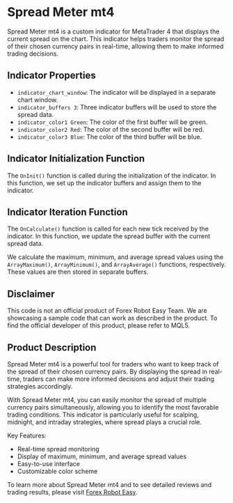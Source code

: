 # Spread Meter mt4

Spread Meter mt4 is a custom indicator for MetaTrader 4 that displays the current spread on the chart. This indicator helps traders monitor the spread of their chosen currency pairs in real-time, allowing them to make informed trading decisions.

## Indicator Properties

- `indicator_chart_window`: The indicator will be displayed in a separate chart window.
- `indicator_buffers 3`: Three indicator buffers will be used to store the spread data.
- `indicator_color1 Green`: The color of the first buffer will be green.
- `indicator_color2 Red`: The color of the second buffer will be red.
- `indicator_color3 Blue`: The color of the third buffer will be blue.

## Indicator Initialization Function

The `OnInit()` function is called during the initialization of the indicator. In this function, we set up the indicator buffers and assign them to the indicator.

## Indicator Iteration Function

The `OnCalculate()` function is called for each new tick received by the indicator. In this function, we update the spread buffer with the current spread data.

We calculate the maximum, minimum, and average spread values using the `ArrayMaximum()`, `ArrayMinimum()`, and `ArrayAverage()` functions, respectively. These values are then stored in separate buffers.

## Disclaimer

This code is not an official product of Forex Robot Easy Team. We are showcasing a sample code that can work as described in the product. To find the official developer of this product, please refer to MQL5.

## Product Description

Spread Meter mt4 is a powerful tool for traders who want to keep track of the spread of their chosen currency pairs. By displaying the spread in real-time, traders can make more informed decisions and adjust their trading strategies accordingly.

With Spread Meter mt4, you can easily monitor the spread of multiple currency pairs simultaneously, allowing you to identify the most favorable trading conditions. This indicator is particularly useful for scalping, midnight, and intraday strategies, where spread plays a crucial role.

Key Features:
- Real-time spread monitoring
- Display of maximum, minimum, and average spread values
- Easy-to-use interface
- Customizable color scheme

To learn more about Spread Meter mt4 and to see detailed reviews and trading results, please visit [Forex Robot Easy](https://forexroboteasy.com/forex-robot-review/spread-meter-mt4-review-download-real-results-the-key-to-choosing-the-right-broker-and-account-type-for-scalping-midnight-and-intraday-strategies/).

